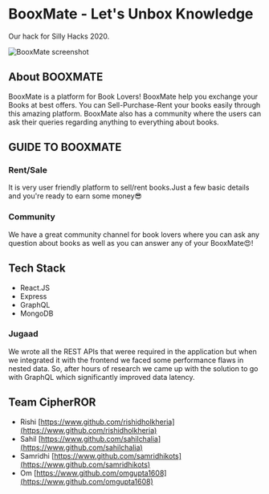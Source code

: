 # BooxMate - Let's Unbox Knowledge
Our hack for Silly Hacks 2020.

![BooxMate screenshot](https://raw.githubusercontent.com/omgupta1608/BooxMate/master/data/git-ss.png)

## About BOOXMATE

BooxMate is a platform for Book Lovers! BooxMate help you exchange your Books at best offers.
You can Sell-Purchase-Rent your books easily through this amazing platform.
BooxMate also has a community where the users can ask their queries regarding anything to everything about books.

## GUIDE TO BOOXMATE

### Rent/Sale

It is very user friendly platform to sell/rent books.Just a few basic details and you're ready to earn some money😎

### Community
We have a great community channel for book lovers where you can ask any question about books as well as you can answer any of your BooxMate😍!

## Tech Stack
 - React.JS
 - Express
 - GraphQL
 - MongoDB
 
### Jugaad
 We wrote all the REST APIs that weree required in the application but when we integrated it with the frontend we faced some performance flaws in nested data. 
 So, after hours of research we came up with the solution to go with GraphQL which significantly improved data latency.
 
## Team CipherROR
 - Rishi [https://www.github.com/rishidholkheria](https://www.github.com/rishidholkheria)
 - Sahil [https://www.github.com/sahilchalia](https://www.github.com/sahilchalia)
 - Samridhi [https://www.github.com/samridhikots](https://www.github.com/samridhikots)
 - Om [https://www.github.com/omgupta1608](https://www.github.com/omgupta1608)
